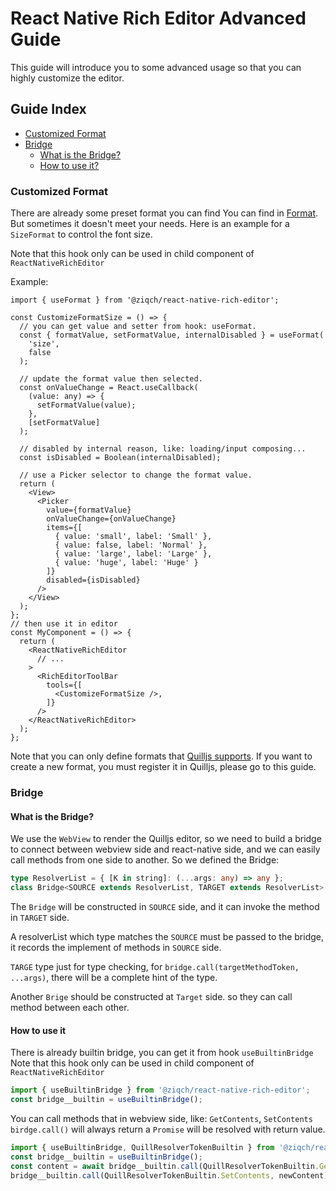 # React Native Rich Editor Advanced Guide

This guide will introduce you to some advanced usage so that you can highly customize the editor.

## Guide Index

- [Customized Format](Advanced-Guide.md#customized-format)
- [Bridge](Advanced-Guide.md#bridge)
  - [What is the Bridge?](Advanced-Guide.md#what-is-the-bridge)
  - [How to use it?](Advanced-Guide.md#how-to-use-it)


### Customized Format
There are already some preset format you can find You can find in [Format](../src/react-native/components/format/index.ts).
But sometimes it doesn't meet your needs. Here is an example for a `SizeFormat` to control the font size.

Note that this hook only can be used in child component of `ReactNativeRichEditor`

Example:
```tsx
import { useFormat } from '@ziqch/react-native-rich-editor';

const CustomizeFormatSize = () => {
  // you can get value and setter from hook: useFormat.
  const { formatValue, setFormatValue, internalDisabled } = useFormat(
    'size',
    false
  );

  // update the format value then selected.
  const onValueChange = React.useCallback(
    (value: any) => {
      setFormatValue(value);
    },
    [setFormatValue]
  );

  // disabled by internal reason, like: loading/input composing...
  const isDisabled = Boolean(internalDisabled);

  // use a Picker selector to change the format value.
  return (
    <View>
      <Picker
        value={formatValue}
        onValueChange={onValueChange}
        items={[
          { value: 'small', label: 'Small' },
          { value: false, label: 'Normal' },
          { value: 'large', label: 'Large' },
          { value: 'huge', label: 'Huge' }
        ]}
        disabled={isDisabled}
      />
    </View>
  );
};
// then use it in editor
const MyComponent = () => {
  return (
    <ReactNativeRichEditor
      // ...
    >
      <RichEditorToolBar
        tools={[
          <CustomizeFormatSize />,
        ]}
      />
    </ReactNativeRichEditor>
  );
};
```

Note that you can only define formats that [Quilljs supports](https://quilljs.com/docs/formats/).
If you want to create a new format, you must register it in Quilljs, please go to this guide.

### Bridge

#### What is the Bridge?

We use the `WebView` to render the Quilljs editor, so we need to build a bridge to connect between webview side and react-native side,
and we can easily call methods from one side to another.
So we defined the Bridge:

```ts
type ResolverList = { [K in string]: (...args: any) => any };
class Bridge<SOURCE extends ResolverList, TARGET extends ResolverList> {}
```

The `Bridge` will be constructed in `SOURCE` side, and it can invoke the method in `TARGET` side.

A resolverList which type matches the `SOURCE` must be passed to the bridge, it records the implement of methods in `SOURCE` side.

`TARGE` type just for type checking, for `bridge.call(targetMethodToken, ...args)`, there will be a complete hint of the type.

Another `Brige` should be constructed at `Target` side. so they can call method between each other.

#### How to use it

There is already builtin bridge, you can get it from hook `useBuiltinBridge`
Note that this hook only can be used in child component of `ReactNativeRichEditor`

```ts
import { useBuiltinBridge } from '@ziqch/react-native-rich-editor';
const bridge__builtin = useBuiltinBridge();
```

You can call methods that in webview side, like: `GetContents`, `SetContents`
`birdge.call()` will always return a `Promise` will be resolved with return value.

```ts
import { useBuiltinBridge, QuillResolverTokenBuiltin } from '@ziqch/react-native-rich-editor';
const bridge__builtin = useBuiltinBridge();
const content = await bridge__builtin.call(QuillResolverTokenBuiltin.GetContents);
bridge__builtin.call(QuillResolverTokenBuiltin.SetContents, newContent);
```

